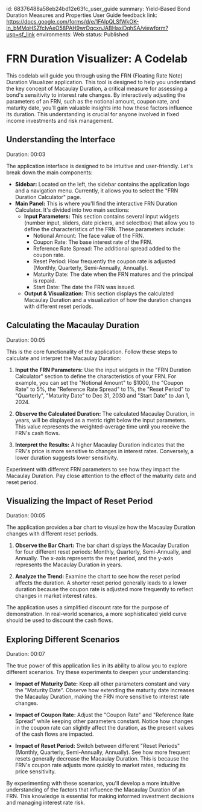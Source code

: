 id: 68376488a58eb24bd12e63fc_user_guide
summary: Yield-Based Bond Duration Measures and Properties User Guide
feedback link: https://docs.google.com/forms/d/e/1FAIpQLSfWkOK-in_bMMoHSZfcIvAeO58PAH9wrDqcxnJABHaxiDqhSA/viewform?usp=sf_link
environments: Web
status: Published
# FRN Duration Visualizer: A Codelab

This codelab will guide you through using the FRN (Floating Rate Note) Duration Visualizer application. This tool is designed to help you understand the key concept of Macaulay Duration, a critical measure for assessing a bond's sensitivity to interest rate changes. By interactively adjusting the parameters of an FRN, such as the notional amount, coupon rate, and maturity date, you'll gain valuable insights into how these factors influence its duration. This understanding is crucial for anyone involved in fixed income investments and risk management.

## Understanding the Interface

Duration: 00:03

The application interface is designed to be intuitive and user-friendly. Let's break down the main components:

*   **Sidebar:** Located on the left, the sidebar contains the application logo and a navigation menu. Currently, it allows you to select the "FRN Duration Calculator" page.
*   **Main Panel:** This is where you'll find the interactive FRN Duration Calculator. It's divided into two main sections:
    *   **Input Parameters:** This section contains several input widgets (number input, sliders, date pickers, and selectbox) that allow you to define the characteristics of the FRN. These parameters include:
        *   Notional Amount: The face value of the FRN.
        *   Coupon Rate: The base interest rate of the FRN.
        *   Reference Rate Spread: The additional spread added to the coupon rate.
        *   Reset Period: How frequently the coupon rate is adjusted (Monthly, Quarterly, Semi-Annually, Annually).
        *   Maturity Date: The date when the FRN matures and the principal is repaid.
        *   Start Date: The date the FRN was issued.
    *   **Output & Visualization:** This section displays the calculated Macaulay Duration and a visualization of how the duration changes with different reset periods.

## Calculating the Macaulay Duration

Duration: 00:05

This is the core functionality of the application. Follow these steps to calculate and interpret the Macaulay Duration:

1.  **Input the FRN Parameters:** Use the input widgets in the "FRN Duration Calculator" section to define the characteristics of your FRN. For example, you can set the "Notional Amount" to $1000, the "Coupon Rate" to 5%, the "Reference Rate Spread" to 1%, the "Reset Period" to "Quarterly", "Maturity Date" to Dec 31, 2030 and "Start Date" to Jan 1, 2024.

2.  **Observe the Calculated Duration:** The calculated Macaulay Duration, in years, will be displayed as a metric right below the input parameters. This value represents the weighted-average time until you receive the FRN's cash flows.

3.  **Interpret the Results:** A higher Macaulay Duration indicates that the FRN's price is more sensitive to changes in interest rates. Conversely, a lower duration suggests lower sensitivity.

<aside class="positive">
Experiment with different FRN parameters to see how they impact the Macaulay Duration. Pay close attention to the effect of the maturity date and reset period.
</aside>

## Visualizing the Impact of Reset Period

Duration: 00:05

The application provides a bar chart to visualize how the Macaulay Duration changes with different reset periods.

1.  **Observe the Bar Chart:** The bar chart displays the Macaulay Duration for four different reset periods: Monthly, Quarterly, Semi-Annually, and Annually. The x-axis represents the reset period, and the y-axis represents the Macaulay Duration in years.

2.  **Analyze the Trend:** Examine the chart to see how the reset period affects the duration.  A shorter reset period generally leads to a lower duration because the coupon rate is adjusted more frequently to reflect changes in market interest rates.

<aside class="negative">
The application uses a simplified discount rate for the purpose of demonstration. In real-world scenarios, a more sophisticated yield curve should be used to discount the cash flows.
</aside>

## Exploring Different Scenarios

Duration: 00:07

The true power of this application lies in its ability to allow you to explore different scenarios. Try these experiments to deepen your understanding:

*   **Impact of Maturity Date:** Keep all other parameters constant and vary the "Maturity Date". Observe how extending the maturity date increases the Macaulay Duration, making the FRN more sensitive to interest rate changes.

*   **Impact of Coupon Rate:** Adjust the "Coupon Rate" and "Reference Rate Spread" while keeping other parameters constant. Notice how changes in the coupon rate can slightly affect the duration, as the present values of the cash flows are impacted.

*   **Impact of Reset Period:** Switch between different "Reset Periods" (Monthly, Quarterly, Semi-Annually, Annually). See how more frequent resets generally decrease the Macaulay Duration. This is because the FRN's coupon rate adjusts more quickly to market rates, reducing its price sensitivity.

By experimenting with these scenarios, you'll develop a more intuitive understanding of the factors that influence the Macaulay Duration of an FRN. This knowledge is essential for making informed investment decisions and managing interest rate risk.
